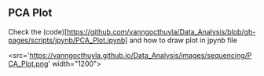 ## PCA Plot

Check the (code)[https://github.com/vanngocthuyla/Data_Analysis/blob/gh-pages/scripts/jpynb/PCA_Plot.ipynb] and how to draw plot in jpynb file

<src='https://vanngocthuyla.github.io/Data_Analysis/images/sequencing/PCA_Plot.png' width="1200">

